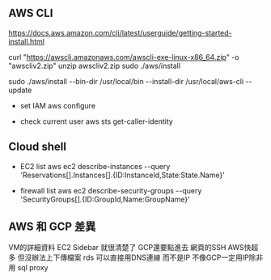
## AWS CLI

https://docs.aws.amazon.com/cli/latest/userguide/getting-started-install.html

curl "https://awscli.amazonaws.com/awscli-exe-linux-x86_64.zip" -o "awscliv2.zip"
unzip awscliv2.zip
sudo ./aws/install

sudo ./aws/install --bin-dir /usr/local/bin --install-dir /usr/local/aws-cli --update

* set IAM
aws configure

* check current user
aws sts get-caller-identity


## Cloud shell

* EC2 list
aws ec2 describe-instances --query 'Reservations[].Instances[].{ID:InstanceId,State:State.Name}'

* firewall list
aws ec2 describe-security-groups --query 'SecurityGroups[].{ID:GroupId,Name:GroupName}'


## AWS 和 GCP 差異
VM的詳細資料 EC2 Sidebar 就很清楚了 GCP還要點進去
網頁的SSH AWS快超多 但沒辦法上下傳檔案
rds 可以直接用DNS連線 而不是IP 不像GCP一定用IP除非用 sql proxy